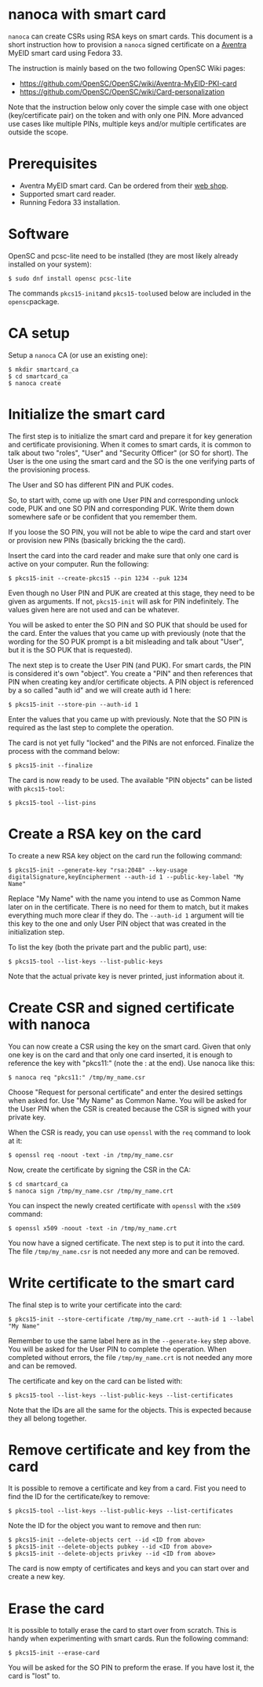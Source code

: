 nanoca with smart card
====
`nanoca` can create CSRs using RSA keys on smart cards. This document is a short
instruction how to provision a `nanoca` signed certificate on a
[Aventra](https://aventra.fi) MyEID smart card using Fedora 33.

The instruction is mainly based on the two following OpenSC Wiki pages:

* https://github.com/OpenSC/OpenSC/wiki/Aventra-MyEID-PKI-card
* https://github.com/OpenSC/OpenSC/wiki/Card-personalization

Note that the instruction below only cover the simple case with one object
(key/certificate pair) on the token and with only one PIN. More advanced
use cases like multiple PINs, multiple keys and/or multiple certificates are
outside the scope.


Prerequisites
====
* Aventra MyEID smart card. Can be ordered from their [web shop](https://aventra.fi/webshop).
* Supported smart card reader.
* Running Fedora 33 installation.


Software
====
OpenSC and pcsc-lite need to be installed (they are most likely already
installed on your system):

    $ sudo dnf install opensc pcsc-lite

The commands `pkcs15-init`and `pkcs15-tool`used below are included in the
`opensc`package.


CA setup
====
Setup a `nanoca` CA (or use an existing one):

    $ mkdir smartcard_ca
    $ cd smartcard_ca
    $ nanoca create


Initialize the smart card
====
The first step is to initialize the smart card and prepare it for key generation
and certificate provisioning. When it comes to smart cards, it is common to talk
about two "roles", "User" and "Security Officer" (or SO for short). The User is
the one using the smart card and the SO is the one verifying parts of the
provisioning process.

The User and SO has different PIN and PUK codes.

So, to start with, come up with one User PIN and corresponding unlock code, PUK
and one SO PIN and corresponding PUK. Write them down somewhere safe or be
confident that you remember them.

If you loose the SO PIN, you will not be able to wipe the card and start over
or provision new PINs (basically bricking the the card).

Insert the card into the card reader and make sure that only one card is
active on your computer. Run the following:

    $ pkcs15-init --create-pkcs15 --pin 1234 --puk 1234

Even though no User PIN and PUK are created at this stage, they need to be given
as arguments. If not, `pkcs15-init` will ask for PIN indefinitely. The values
given here are not used and can be whatever.

You will be asked to enter the SO PIN and SO PUK that should be used for the
card. Enter the values that you came up with previously (note that the wording
for the SO PUK prompt is a bit misleading and talk about "User", but it is the
SO PUK that is requested).

The next step is to create the User PIN (and PUK). For smart cards, the PIN is
considered it's own "object". You create a "PIN" and then references that
PIN when creating key and/or certificate objects. A PIN object is referenced
by a so called "auth id" and we will create auth id 1 here:

    $ pkcs15-init --store-pin --auth-id 1

Enter the values that you came up with previously. Note that the SO PIN is
required as the last step to complete the operation.

The card is not yet fully "locked" and the PINs are not enforced. Finalize
the process with the command below:

    $ pkcs15-init --finalize

The card is now ready to be used. The available "PIN objects" can be listed
with `pkcs15-tool`:

    $ pkcs15-tool --list-pins


Create a RSA key on the card
====
To create a new RSA key object on the card run the following command:

    $ pkcs15-init --generate-key "rsa:2048" --key-usage digitalSignature,keyEncipherment --auth-id 1 --public-key-label "My Name"

Replace "My Name" with the name you intend to use as Common Name later on
in the certificate. There is no need for them to match, but it makes everything
much more clear if they do. The `--auth-id 1` argument will tie this key to the
one and only User PIN object that was created in the initialization step.

To list the key (both the private part and the public part), use:

    $ pkcs15-tool --list-keys --list-public-keys

Note that the actual private key is never printed, just information about it.


Create CSR and signed certificate with nanoca
====
You can now create a CSR using the key on the smart card. Given that only
one key is on the card and that only one card inserted, it is enough to reference
the key with "pkcs11:" (note the : at the end). Use nanoca like this:

    $ nanoca req "pkcs11:" /tmp/my_name.csr

Choose "Request for personal certificate" and enter the desired settings when
asked for. Use "My Name" as Common Name. You will be asked for the User PIN
when the CSR is created because the CSR is signed with your private key.

When the CSR is ready, you can use `openssl` with the `req` command to look at
it:

    $ openssl req -noout -text -in /tmp/my_name.csr

Now, create the certificate by signing the CSR in the CA:

    $ cd smartcard_ca
    $ nanoca sign /tmp/my_name.csr /tmp/my_name.crt

You can inspect the newly created certificate with `openssl` with the `x509` command:

    $ openssl x509 -noout -text -in /tmp/my_name.crt

You now have a signed certificate. The next step is to put it into the card.
The file `/tmp/my_name.csr` is not needed any more and can be removed.


Write certificate to the smart card
====
The final step is to write your certificate into the card:

    $ pkcs15-init --store-certificate /tmp/my_name.crt --auth-id 1 --label "My Name"

Remember to use the same label here as in the `--generate-key` step above. You
will be asked for the User PIN to complete the operation. When completed
without errors, the file `/tmp/my_name.crt` is not needed any more and can be
removed.

The certificate and key on the card can be listed with:

    $ pkcs15-tool --list-keys --list-public-keys --list-certificates

Note that the IDs are all the same for the objects. This is expected because
they all belong together.


Remove certificate and key from the card
====
It is possible to remove a certificate and key from a card. Fist you need
to find the ID for the certificate/key to remove:

    $ pkcs15-tool --list-keys --list-public-keys --list-certificates

Note the ID for the object you want to remove and then run:

    $ pkcs15-init --delete-objects cert --id <ID from above>
    $ pkcs15-init --delete-objects pubkey --id <ID from above>
    $ pkcs15-init --delete-objects privkey --id <ID from above>

The card is now empty of certificates and keys and you can start over and
create a new key.


Erase the card
====
It is possible to totally erase the card to start over from scratch. This is
handy when experimenting with smart cards. Run the following command:

    $ pkcs15-init --erase-card

You will be asked for the SO PIN to preform the erase. If you have lost it, the
card is "lost" to.
